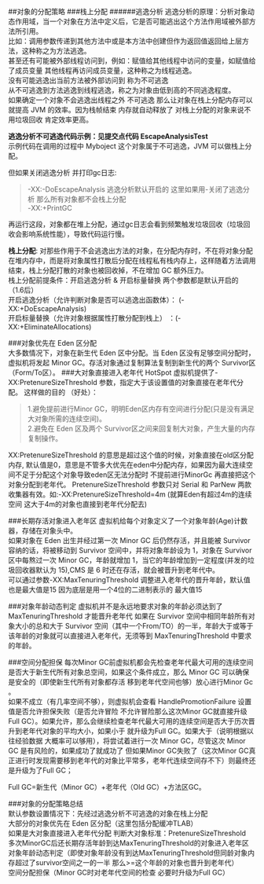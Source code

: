 
##对象的分配策略
###栈上分配
######逃逸分析
逃逸分析的原理：分析对象动态作用域，当一个对象在方法中定义后，它是否可能逃出这个方法作用域被外部方法所引用。  
比如：调用参数传递到其他方法中或是本方法中创建但作为返回值返回给上层方法，这种称之为方法逃逸。  
甚至还有可能被外部线程访问到，例如：赋值给其他线程中访问的变量，如赋值给了成员变量 其他线程再访问成员变量，这种称之为线程逃逸。  
没有可能逃逸出当前方法被外部访问到 称为不可逃逸  
从不可逃逸到方法逃逸到线程逃逸，称之为对象由低到高的不同逃逸程度。  
如果确定一个对象不会逃逸出线程之外 不可逃逸 那么让对象在栈上分配内存可以就提高 JVM 的效率。因为栈帧结束 内存就自动释放了 对栈上分配的对象来说不用垃圾回收 肯定效率更高。  

**逃逸分析不可逃逸代码示例：见提交点代码 EscapeAnalysisTest**  
示例代码在调用的过程中 Myboject 这个对象属于不可逃逸，JVM 可以做栈上分配。

但如果关闭逃逸分析 并打印gc日志:  
> -XX:-DoEscapeAnalysis     逃逸分析默认开启的 这里如果用-关闭了逃逸分析 那么所有对象都不会栈上分配  
  -XX:+PrintGC  
> 
再运行这段，对象都在堆上分配，通过gc日志会看到频繁触发垃圾回收（垃圾回收会影响系统性能），导致代码运行慢。  

**栈上分配**: 对那些作用于不会逃逸出方法的对象，在分配内存时，不在将对象分配在堆内存中，而是将对象属性打散后分配在线程私有栈内存上，这样随着方法调用结束，栈上分配打散的对象也被回收掉，不在增加 GC 额外压力。  
栈上分配前提条件：开启逃逸分析 & 开启标量替换    两个参数都是默认开启的 （1.6后）  
开启逃逸分析（允许判断对象是否可以逃逸出函数体）： (-XX:+DoEscapeAnalysis)  
开启标量替换（允许对象根据属性打散分配到栈上） ：(-XX:+EliminateAllocations)  


###对象优先在 Eden 区分配  
大多数情况下，对象在新生代 Eden 区中分配。当 Eden 区没有足够空间分配时，虚拟机将发起 Minor GC。存活对象通过复制算法复制到新生代的两个 Survivor区（Form/To区）。
###大对象直接进入老年代
HotSpot 虚拟机提供了-XX:PretenureSizeThreshold 参数，指定大于该设置值的对象直接在老年代分配。
这样做的目的 （好处）：
> 1.避免提前进行Minor GC，明明Eden区内存有空间进行分配(只是没有满足大对象所需的连续空间)。  
  2.避免在 Eden 区及两个 Survivor区之间来回复制大对象，产生大量的内存复制操作。

XX:PretenureSizeThreshold 的意思是超过这个值的时候，对象直接在old区分配内存, 默认值是0，意思是不管多大优先在eden中分配内存，如果因为最大连续空间不足于分配这个对象导致eden区无法分配时 不提前进行MinorGc 再直接把这个对象分配到老年代。
PretenureSizeThreshold 参数只对 Serial 和 ParNew 两款收集器有效。如:-XX:PretenureSizeThreshold=4m (就算Eden有超过4m的连续空间 这大于4m的对象也直接到老年代分配去)

###长期存活对象进入老年区
虚拟机给每个对象定义了一个对象年龄(Age)计数器，存储在对象头中。  
如果对象在 Eden 出生并经过第一次 Minor GC 后仍然存活，并且能被 Survivor 容纳的话，将被移动到 Survivor 空间中，并将对象年龄设为 1，对象在 Survivor
区中每熬过一次 Minor GC，年龄就增加 1，当它的年龄增加到一定程度(并发的垃圾回收器默认为 15),CMS 是 6 时还在存活，就会被晋升到老年代中。  
可以通过参数-XX:MaxTenuringThreshold 调整进入老年代的晋升年龄，默认值也是最大值是15 因为底层是用一个4位的二进制表示的 最大值15

###对象年龄动态判定
虚拟机并不是永远地要求对象的年龄必须达到了 MaxTenuringThreshold 才能晋升老年代
如果在 Survivor 空间中相同年龄所有对象大小的总和大于 Survivor 空间（其中一个From/TO）的一半，年龄大于或等于该年龄的对象就可以直接进入老年代，无须等到 MaxTenuringThreshold 中要求的年龄。

###空间分配担保
每次Minor GC前虚拟机都会先检查老年代最大可用的连续空间是否大于新生代所有对象总空间，如果这个条件成立，那么 Minor GC 可以确保是安全的（即使新生代所有对象都存活 移到老年代空间也够）放心进行Minor Gc 。   
如果不成立（有几率空间不够），则虚拟机会查看 HandlePromotionFailure 设置值是否允许担保失败（是否允许冒险 不允许冒险那么这次Minor GC就直接升级Full GC）。如果允许，那么会继续检查老年代最大可用的连续空间是否大于历次晋升到老年代对象的平均大小，如果小于
就升级为Full GC。如果大于（说明根据以往经验数据 大概率可以够用），将尝试着进行一次 Minor GC，尽管这次 Minor GC 是有风险的，如果成功了就成功了 但如果Minor GC失败了（这次Minor GC真正进行时发现需要移到老年代的对象比平常多，老年代连续空间存不下）则最终还是升级为了Full GC；

Full GC=新生代（Minor GC）+老年代（Old GC）+方法区GC。  

###对象的分配策略总结  
默认参数设置情况下：先经过逃逸分析不可逃逸的对象在栈上分配  
大部分的对象优先在 Eden 区分配（这里包括分配缓冲TLAB）  
如果是大对象直接进入老年代分配    判断大对象标准：PretenureSizeThreshold   
多次MinorGC后还长期存活年龄到达MaxTenuringThreshold的对象进入老年区  
对象年龄动态判定（即使对象年龄没有到达MaxTenuringThreshold但同龄对象内存超过了survivor空间之一的一半 那么>=这个年龄的对象也晋升到老年代）  
空间分配担保（Minor GC时对老年代空间的检查 必要时升级为Full GC）  


